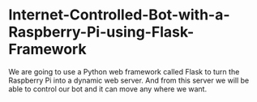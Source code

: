 # Internet-Controlled-Bot-with-a-Raspberry-Pi-using-Flask-Framework
We are going to use a Python web framework called Flask to turn the Raspberry Pi into a dynamic web server. And from this server we will be able to control our bot and it can move any where we want.
